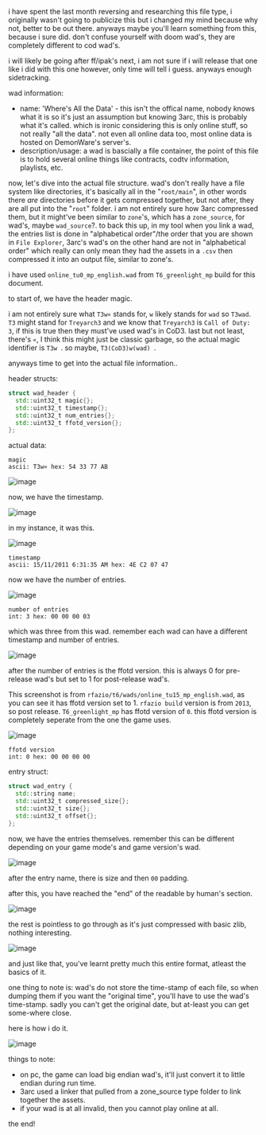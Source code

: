 i have spent the last month reversing and researching this file type, i originally wasn't going to publicize this but i changed my mind because why not, better to be out there.
anyways maybe you'll learn something from this, because i sure did. don't confuse yourself with doom wad's, they are completely different to cod wad's.

i will likely be going after ff/ipak's next, i am not sure if i will release that one like i did with this one however, only time will tell i guess.
anyways enough sidetracking.

wad information:
- name: 'Where's All the Data' - this isn't the offical name, nobody knows what it is so it's just an assumption but knowing 3arc, this is probably what it's called. which is ironic considering this is only online stuff, so not really "all the data". not even all online data too, most online data is hosted on DemonWare's server's.
- description/usage: a wad is bascially a file container, the point of this file is to hold several online things like contracts, codtv information, playlists, etc.

now, let's dive into the actual file structure. wad's don't really have a file system like directories, it's basically all in the "`root/main`", in other words there *are* directories before it gets compressed together, but not after, they are all put into the "`root`" folder. i am not entirely sure how 3arc compressed them, but it might've been similar to `zone`'s, which has a `zone_source`, for wad's, maybe `wad_source`?. to back this up, in my tool when you link a wad, the entries list is done in "alphabetical order"/the order that you are shown in `File Explorer`, 3arc's wad's on the other hand are not in "alphabetical order" which really can only mean they had the assets in a `.csv` then compressed it into an output file, similar to zone's.

i have used `online_tu0_mp_english.wad` from `T6_greenlight_mp` build for this document.

to start of, we have the header magic.

i am not entirely sure what `T3w«` stands for, `w` likely stands for `wad` so `T3wad`. `T3` might stand for `Treyarch3` and we know that `Treyarch3` is `Call of Duty: 3`, if this is true then they must've used wad's in CoD3. last but not least, there's `«`, I think this might just be classic garbage, so the actual magic identifier is `T3w `.
so maybe, `T3(CoD3)w(wad) `.

anyways time to get into the actual file information..

header structs:

```cpp
struct wad_header {
  std::uint32_t magic{};
  std::uint32_t timestamp{};
  std::uint32_t num_entries{};
  std::uint32_t ffotd_version{};
};
```

actual data:

```
magic
ascii: T3w« hex: 54 33 77 AB
```

![image](https://github.com/user-attachments/assets/e6ba742c-3890-4cb9-8331-43519243a32c)

now, we have the timestamp.

![image](https://github.com/user-attachments/assets/c002ad3d-1dd4-472e-b762-21f864a24568)

in my instance, it was this.

![image](https://github.com/user-attachments/assets/0d0a247d-8a8a-4bc5-b3bd-0c05610d7f21)

```
timestamp
ascii: 15/11/2011 6:31:35 AM hex: 4E C2 07 47
```

now we have the number of entries.

![image](https://github.com/user-attachments/assets/a1cb9920-208b-4d0e-87f1-dd0a2627dbb9)

```
number of entries
int: 3 hex: 00 00 00 03
```

which was three from this wad. remember each wad can have a different timestamp and number of entries.

![image](https://github.com/user-attachments/assets/aa8256ad-afe5-46f6-b266-19c327952d4c)

after the number of entries is the ffotd version. this is always 0 for pre-release wad's but set to 1 for post-release wad's.

This screenshot is from `rfazio/t6/wads/online_tu15_mp_english.wad`, as you can see it has ffotd version set to 1. `rfazio build` version is from `2013`, so post release. `T6_greenlight_mp` has ffotd version of `0`. this ffotd version is completely seperate from the one the game uses.

![image](https://github.com/user-attachments/assets/04da48b9-1700-4b67-b338-b76457bc729d)

```
ffotd version
int: 0 hex: 00 00 00 00
```

entry struct:

```cpp
struct wad_entry {
  std::string name;
  std::uint32_t compressed_size{};
  std::uint32_t size{};
  std::uint32_t offset{};
};
```

now, we have the entries themselves. remember this can be different depending on your game mode's and game version's wad.

![image](https://github.com/user-attachments/assets/f87f19de-fead-439b-b3d0-cdfe7e34e34a)

after the entry name, there is size and then `00` padding.

after this, you have reached the "end" of the readable by human's section.

![image](https://github.com/user-attachments/assets/1de3b25b-9b53-436d-af67-f3e202bb6a72)

the rest is pointless to go through as it's just compressed with basic zlib, nothing interesting.

![image](https://github.com/user-attachments/assets/6cf6cdc9-fe8e-43a1-bc29-eca317c6d20a)

and just like that, you've learnt pretty much this entire format, atleast the basics of it.

one thing to note is: wad's do not store the time-stamp of each file, so when dumping them if you want the "original time", you'll have to use the wad's time-stamp.
sadly you can't get the original date, but at-least you can get some-where close.

here is how i do it.

![image](https://github.com/user-attachments/assets/9b81f887-176b-4666-b2e9-ae9824425dcd)

things to note:
- on pc, the game can load big endian wad's, it'll just convert it to little endian during run time.
- 3arc used a linker that pulled from a zone_source type folder to link together the assets.
- if your wad is at all invalid, then you cannot play online at all.

the end!
